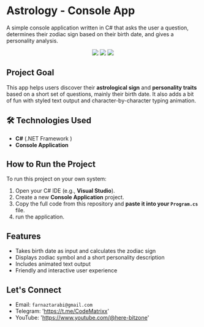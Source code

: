 
# Astrology - Console App

A simple console application written in C# that asks the user a question, determines their zodiac sign based on their birth date, and gives a personality analysis.
<p align="center">
  <img src="https://img.shields.io/badge/Author-farnaztr-darkpurple" />
  <img src="https://img.shields.io/badge/Project-Astrology-dark" />
  <img src="https://img.shields.io/github/stars/farnaztr/Astrology?style=social" />
</p>

##  Project Goal

This app helps users discover their **astrological sign** and **personality traits** based on a short set of questions, mainly their birth date. It also adds a bit of fun with styled text output and character-by-character typing animation.

## 🛠 Technologies Used

- **C#** (.NET Framework )
- **Console Application**
  
## How to Run the Project

To run this project on your own system:

1. Open your C# IDE (e.g., **Visual Studio**).
2. Create a new **Console Application** project.
3. Copy the full code from this repository and **paste it into your `Program.cs`** file.
4. run the application.

## Features

- Takes birth date as input and calculates the zodiac sign
- Displays zodiac symbol and a short personality description
- Includes animated text output
- Friendly and interactive user experience

## Let's Connect

- Email: `farnaztarabi@gmail.com`
- Telegram: 'https://t.me/CodeMatrixx'
- YouTube: 'https://www.youtube.com/@here-bitzone'

